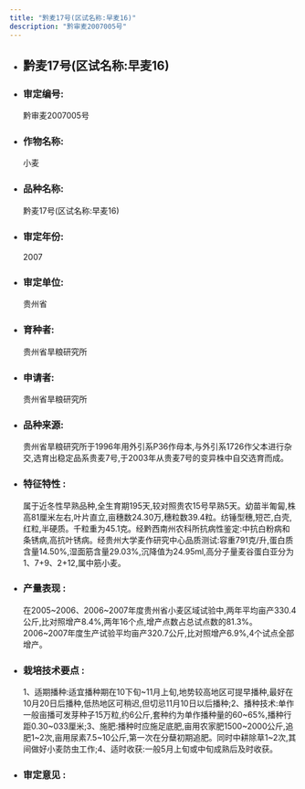 ```yaml
---
title: "黔麦17号(区试名称:早麦16)"
description: "黔审麦2007005号"
---
```

* ## 黔麦17号(区试名称:早麦16)
* ###  审定编号:  
   黔审麦2007005号

*  ### 作物名称:  
   小麦

*   ###  品种名称: 
    黔麦17号(区试名称:早麦16)

*   ### 审定年份: 
    2007

*   ### 审定单位:  
    贵州省

*   ### 育种者:  
    贵州省旱粮研究所

*   ### 申请者:  
    贵州省旱粮研究所

*   ### 品种来源:  
    贵州省旱粮研究所于1996年用外引系P36作母本,与外引系1726作父本进行杂交,选育出稳定品系贵麦7号,于2003年从贵麦7号的变异株中自交选育而成。

*   ### 特征特性 : 
    属于近冬性早熟品种,全生育期195天,较对照贵农15号早熟5天。幼苗半匍匐,株高81厘米左右,叶片直立,亩穗数24.30万,穗粒数39.4粒。纺锤型穗,短芒,白壳,红粒,半硬质。千粒重为45.1克。经黔西南州农科所抗病性鉴定:中抗白粉病和条锈病,高抗叶锈病。经贵州大学麦作研究中心品质测试:容重791克/升,蛋白质含量14.50%,湿面筋含量29.03%,沉降值为24.95ml,高分子量麦谷蛋白亚分为1、7+9、2+12,属中筋小麦。

*   ### 产量表现 : 
    在2005~2006、2006~2007年度贵州省小麦区域试验中,两年平均亩产330.4公斤,比对照增产8.4%,两年16个点,增产点数占总试点数的81.3%。2006~2007年度生产试验平均亩产320.7公斤,比对照增产6.9%,4个试点全部增产。

*   ### 栽培技术要点 : 
    1、适期播种:适宜播种期在10下旬~11月上旬,地势较高地区可提早播种,最好在10月20日后播种,低热地区可稍迟,但切忌11月10日以后播种;2、播种技术:单作一般亩播可发芽种子15万粒,约6公斤,套种约为单作播种量的60~65%,播种行距0.30~033厘米;3、施肥:播种时应施足底肥,亩用农家肥1500~2000公斤,追肥1~2次,亩用尿素7.5~10公斤,第一次在分蘖初期追肥。同时中耕除草1~2次,其间做好小麦防虫工作;4、适时收获:一般5月上旬或中旬成熟后及时收获。

*   ### 审定意见 : 
    
